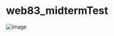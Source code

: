 # web83_midtermTest

![image](https://github.com/user-attachments/assets/fd5e6c92-3c2b-47cf-9254-d1a59b211fd6)
